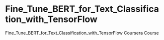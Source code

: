 # Fine_Tune_BERT_for_Text_Classification_with_TensorFlow
Fine_Tune_BERT_for_Text_Classification_with_TensorFlow Coursera Course
